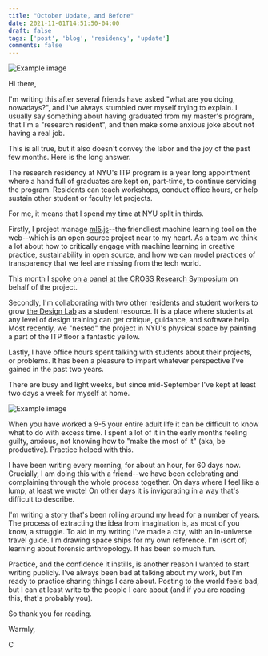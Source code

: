 ```yaml
---
title: "October Update, and Before"
date: 2021-11-01T14:51:50-04:00
draft: false
tags: ['post', 'blog', 'residency', 'update']
comments: false
---
```


![Example image](/src/oct1.png)

Hi there,

I'm writing this after several friends have asked "what are you doing, nowadays?", and I've always stumbled over myself trying to explain. I usually say something about having graduated from my master's program, that I'm a "research resident", and then make some anxious joke about not having a real job. 

This is all true, but it also doesn't convey the labor and the joy of the past few months. Here is the long answer.

The research residency at NYU's ITP program is a year long appointment where a hand full of graduates are kept on, part-time, to continue servicing the program. Residents can teach workshops, conduct office hours, or help sustain other student or faculty let projects. 

For me, it means that I spend my time at NYU split in thirds. 

Firstly, I project manage [ml5.js](https://ml5js.org/)--the friendliest machine learning tool on the web--which is an open source project near to my heart. As a team we think a lot about how to critically engage with machine learning in creative practice, sustainability in open source, and how we can model practices of transparency that we feel are missing from the tech world.

This month I [spoke on a panel at the CROSS Research Symposium](https://cross.ucsc.edu/2021-symposium/index.html) on behalf of the project. 

Secondly, I'm collaborating with two other residents and student workers to grow [the Design Lab](https://designlab.itp.io/) as a student resource. It is a place where students at any level of design training can get critique, guidance, and software help. Most recently, we "nested" the project in NYU's physical space by painting a part of the ITP floor a fantastic yellow.

Lastly, I have office hours spent talking with students about their projects, or problems. It has been a pleasure to impart whatever perspective I've gained in the past two years. 

There are busy and light weeks, but since mid-September I've kept at least two days a week for myself at home.  

![Example image](/src/oct2.png "title here")

When you have worked a 9-5 your entire adult life it can be difficult to know what to do with excess time. I spent a lot of it in the early months feeling guilty, anxious, not knowing how to "make the most of it" (aka, be productive). Practice helped with this.

I have been writing every morning, for about an hour, for 60 days now. Crucially, I am doing this with a friend--we have been celebrating and complaining through the whole process together. On days where I feel like a lump, at least we wrote! On other days it is invigorating in a way that's difficult to describe.

I'm writing a story that's been rolling around my head for a number of years. The process of extracting the idea from imagination is, as most of you know, a struggle. To aid in my writing I've made a city, with an in-universe travel guide. I'm drawing space ships for my own reference. I'm (sort of) learning about forensic anthropology. It has been so much fun. 

Practice, and the confidence it instills, is another reason I wanted to start writing publicly. I've always been bad at talking about my work, but I'm ready to practice sharing things I care about. Posting to the world feels bad, but I can at least write to the people I care about (and if you are reading this, that's probably you).

So thank you for reading. 

<!-- Otherwise, I've been taking my dog to run in the park, growing my coffee addiction, and fighting the spider mites on my croton.  -->

<!-- How about you?  -->

<!-- (I am poor with texts, but I would love if you wrote a letter. Texts are flimsy; letters demand respect.) -->

Warmly, 

C





<!-- It's me! I'm Christina! Here's a post. It looks **like this** or *like this* or:

1. A 
2. bchc
3. dasd
4. dsadsad


`code inline` looks like this but code 
````
blocks look like this
````

> Here's a quote of something as well. 

| # | Date | File | Description|
| ----------- | ----------- | ----------- | --------------|
 62 | 11.1 | [Lifeloss](/lifeloss.md) | nanowrimobaby |
 61 | 10.31 | [Lifeloss: Primrose Path](/lifeloss/primrose-path.md) | edit primrose path | -->